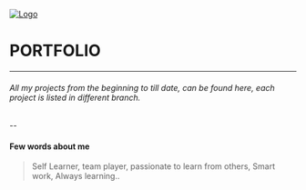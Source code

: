 [![Logo](http://momeen.com/logo/copyright.png "This logo is copyright protected to Shoib Mohammed A")](http://momeen.com) 

# PORTFOLIO
---

###### All my projects from the beginning to till date, can be found here, each project is listed in different branch.

--

#### Few words about me
> Self Learner, team player, passionate to learn from others, Smart work, Always learning..
